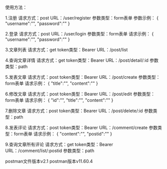 使用方法：

1.注册 请求方式：post URL：/user/register 参数类型：form表单 参数示例： { "username":"", "password":"" }

2.登录 请求方式：post URL：/user/login 参数类型：form表单 请求示例： { "username":"", "password":"" }

3.文章列表 请求方式：get token类型：Bearer URL：/post/list

4.查询文章详情 请求方式：get token类型：Bearer URL：/post/detail/:id  参数类型：path

5.发表文章 请求方式：post token类型：Bearer URL：/post/create  参数类型：form表单 请求示例： { "title":"", "content":"" }

6.修改文章 请求方式：post token类型：Bearer URL：/post/edit 参数类型：form表单 请求示例： { "id":"", "title":"", "content":"" }

7.删除文章 请求方式：post token类型：Bearer URL：/post/delete/:id 参数类型：path

8.发表评论 请求方式：post token类型：Bearer URL：/comment/create 参数类型：form表单 请求示例： { "content":"", "postid":"" }

9.查询文章所有评论 请求方式：get token类型：Bearer URL：/comment/list/:postid 参数类型：path

postman文件版本v2.1 postman版本v11.60.4